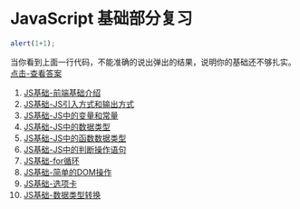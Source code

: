 JavaScript 基础部分复习
======================

```javascript
alert(1+1);
```
当你看到上面一行代码，不能准确的说出弹出的结果，说明你的基础还不够扎实。[点击-查看答案](https://codepen.io/smileyby/pen/BPjWpB)

1. [JS基础-前端基础介绍](JS基础1.md)
2. [JS基础-JS引入方式和输出方式](JS基础2.md)
3. [JS基础-JS中的变量和常量](JS基础3.md)
4. [JS基础-JS中的数据类型](JS基础4.md)
5. [JS基础-JS中的函数数据类型](JS基础5.md)
6. [JS基础-JS中的判断操作语句](JS基础6-判断操作语句.md)
7. [JS基础-for循环](JS基础7-for循环.md)
8. [JS基础-简单的DOM操作](JS基础8-简单的DOM操作.md)
9. [JS基础-选项卡](JS基础9-选项卡.md)
10. [JS基础-数据类型转换](JS基础10-数据类型转换.md)